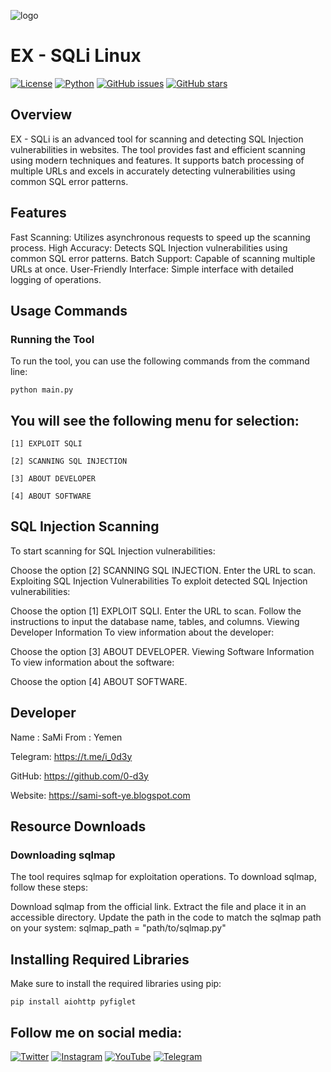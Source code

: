 
![logo](https://raw.githubusercontent.com/mr-sami-x/SQLi/main/Picsart_23-07-21_02-11-16-006.png)

# EX - SQLi Linux

[![License](https://img.shields.io/badge/license-MIT-blue.svg)](https://opensource.org/licenses/MIT)
[![Python](https://img.shields.io/badge/python-3.6%2B-blue.svg)](https://www.python.org/downloads/release)
[![GitHub issues](https://img.shields.io/github/issues/0-d3y/Ex-SQLi)](https://github.com/0-d3y/Ex-SQLi/issues)
[![GitHub stars](https://img.shields.io/github/stars/0-d3y/Ex-SQLi)](https://github.com/0-d3y/Ex-SQLi/stargazers)


## Overview
EX - SQLi is an advanced tool for scanning and detecting SQL Injection vulnerabilities in websites. The tool provides fast and efficient scanning using modern techniques and features. It supports batch processing of multiple URLs and excels in accurately detecting vulnerabilities using common SQL error patterns.


## Features
Fast Scanning: Utilizes asynchronous requests to speed up the scanning process.
High Accuracy: Detects SQL Injection vulnerabilities using common SQL error patterns.
Batch Support: Capable of scanning multiple URLs at once.
User-Friendly Interface: Simple interface with detailed logging of operations.


## Usage Commands
### Running the Tool
To run the tool, you can use the following commands from the command line:

```
python main.py
```

## You will see the following menu for selection:
```
[1] EXPLOIT SQLI

[2] SCANNING SQL INJECTION

[3] ABOUT DEVELOPER

[4] ABOUT SOFTWARE
```


## SQL Injection Scanning
To start scanning for SQL Injection vulnerabilities:


Choose the option [2] SCANNING SQL INJECTION.
Enter the URL to scan.
Exploiting SQL Injection Vulnerabilities
To exploit detected SQL Injection vulnerabilities:

Choose the option [1] EXPLOIT SQLI.
Enter the URL to scan.
Follow the instructions to input the database name, tables, and columns.
Viewing Developer Information
To view information about the developer:

Choose the option [3] ABOUT DEVELOPER.
Viewing Software Information
To view information about the software:

Choose the option [4] ABOUT SOFTWARE.
## Developer
Name : SaMi
From : Yemen

Telegram: https://t.me/i_0d3y

GitHub: https://github.com/0-d3y

Website: https://sami-soft-ye.blogspot.com


## Resource Downloads

### Downloading sqlmap
The tool requires sqlmap for exploitation operations. To download sqlmap, follow these steps:


Download sqlmap from the official link.
Extract the file and place it in an accessible directory.
Update the path in the code to match the sqlmap path on your system:
sqlmap_path = "path/to/sqlmap.py"


## Installing Required Libraries
Make sure to install the required libraries using pip:
```
pip install aiohttp pyfiglet
```

## Follow me on social media:

[![Twitter](https://img.shields.io/badge/Twitter-1DA1F2?style=for-the-badge&logo=twitter&logoColor=white)](https://twitter.com/Linux_ye)
[![Instagram](https://img.shields.io/badge/Instagram-E4405F?style=for-the-badge&logo=instagram&logoColor=white)](https://www.instagram.com/cyber_77k)
[![YouTube](https://img.shields.io/badge/YouTube-FF0000?style=for-the-badge&logo=youtube&logoColor=white)](https://www.youtube.com/0.d3y)
[![Telegram](https://img.shields.io/badge/Telegram-2CA5E0?style=for-the-badge&logo=telegram&logoColor=white)](https://t.me/i_0d3y)
